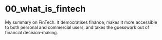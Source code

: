 # 00_what_is_fintech
My summary on FinTech. It democratises finance, makes it more accessible to both personal and commercial users, and takes the guesswork out of financial decision-making.
